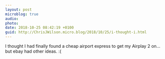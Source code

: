 ```yaml
---
layout: post
microblog: true
audio: 
photo: 
date: 2018-10-25 08:42:19 +0100
guid: http://ChrisJWilson.micro.blog/2018/10/25/i-thought-i.html
---
```

I thought I had finally found a cheap airport express to get my Airplay 2 on…but ebay had other ideas. :( 
